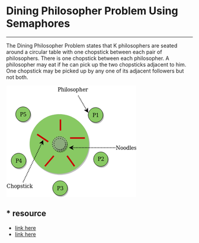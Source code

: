 # Dining Philosopher Problem Using Semaphores

---

The Dining Philosopher Problem states that K philosophers are seated around a circular table with one chopstick between each pair of philosophers. There is one chopstick between each philosopher. A philosopher may eat if he can pick up the two chopsticks adjacent to him. One chopstick may be picked up by any one of its adjacent followers but not both. 

![alt text](dining_philosopher_problem.png)

## * resource 
    
- [link here](https://medium.com/swlh/the-dining-philosophers-problem-bbdb92e6b788) 
- [link here](https://www.youtube.com/watch?v=BOSIpATlySE)

